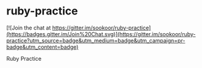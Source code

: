 ruby-practice
=============

[![Join the chat at https://gitter.im/sookoor/ruby-practice](https://badges.gitter.im/Join%20Chat.svg)](https://gitter.im/sookoor/ruby-practice?utm_source=badge&utm_medium=badge&utm_campaign=pr-badge&utm_content=badge)

Ruby Practice
